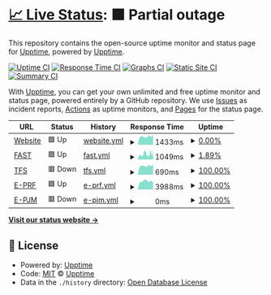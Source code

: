 # [📈 Live Status](https://demo.upptime.js.org): <!--live status--> **🟧 Partial outage**

This repository contains the open-source uptime monitor and status page for [Upptime](https://upptime.js.org), powered by [Upptime](https://github.com/upptime/upptime).

[![Uptime CI](https://github.com/the91end/adins-status/workflows/Uptime%20CI/badge.svg)](https://github.com/the91end/adins-status/actions?query=workflow%3A%22Uptime+CI%22)
[![Response Time CI](https://github.com/the91end/adins-status/workflows/Response%20Time%20CI/badge.svg)](https://github.com/the91end/adins-status/actions?query=workflow%3A%22Response+Time+CI%22)
[![Graphs CI](https://github.com/the91end/adins-status/workflows/Graphs%20CI/badge.svg)](https://github.com/the91end/adins-status/actions?query=workflow%3A%22Graphs+CI%22)
[![Static Site CI](https://github.com/the91end/adins-status/workflows/Static%20Site%20CI/badge.svg)](https://github.com/the91end/adins-status/actions?query=workflow%3A%22Static+Site+CI%22)
[![Summary CI](https://github.com/the91end/adins-status/workflows/Summary%20CI/badge.svg)](https://github.com/the91end/adins-status/actions?query=workflow%3A%22Summary+CI%22)

With [Upptime](https://upptime.js.org), you can get your own unlimited and free uptime monitor and status page, powered entirely by a GitHub repository. We use [Issues](https://github.com/upptime/upptime/issues) as incident reports, [Actions](https://github.com/the91end/adins-status/actions) as uptime monitors, and [Pages](https://demo.upptime.js.org) for the status page.

<!--start: status pages-->
<!-- This summary is generated by Upptime (https://github.com/upptime/upptime) -->
<!-- Do not edit this manually, your changes will be overwritten -->
<!-- prettier-ignore -->
| URL | Status | History | Response Time | Uptime |
| --- | ------ | ------- | ------------- | ------ |
| <img alt="" src="https://icons.duckduckgo.com/ip3/www.ad-ins.com.ico" height="13"> [Website](https://www.ad-ins.com) | 🟩 Up | [website.yml](https://github.com/the91end/adins-status/commits/HEAD/history/website.yml) | <details><summary><img alt="Response time graph" src="./graphs/website/response-time-week.png" height="20"> 1433ms</summary><br><a href="https://the91end.github.io/adins-status/history/website"><img alt="Response time 1446" src="https://img.shields.io/endpoint?url=https%3A%2F%2Fraw.githubusercontent.com%2Fthe91end%2Fadins-status%2FHEAD%2Fapi%2Fwebsite%2Fresponse-time.json"></a><br><a href="https://the91end.github.io/adins-status/history/website"><img alt="24-hour response time 1701" src="https://img.shields.io/endpoint?url=https%3A%2F%2Fraw.githubusercontent.com%2Fthe91end%2Fadins-status%2FHEAD%2Fapi%2Fwebsite%2Fresponse-time-day.json"></a><br><a href="https://the91end.github.io/adins-status/history/website"><img alt="7-day response time 1433" src="https://img.shields.io/endpoint?url=https%3A%2F%2Fraw.githubusercontent.com%2Fthe91end%2Fadins-status%2FHEAD%2Fapi%2Fwebsite%2Fresponse-time-week.json"></a><br><a href="https://the91end.github.io/adins-status/history/website"><img alt="30-day response time 1445" src="https://img.shields.io/endpoint?url=https%3A%2F%2Fraw.githubusercontent.com%2Fthe91end%2Fadins-status%2FHEAD%2Fapi%2Fwebsite%2Fresponse-time-month.json"></a><br><a href="https://the91end.github.io/adins-status/history/website"><img alt="1-year response time 1446" src="https://img.shields.io/endpoint?url=https%3A%2F%2Fraw.githubusercontent.com%2Fthe91end%2Fadins-status%2FHEAD%2Fapi%2Fwebsite%2Fresponse-time-year.json"></a></details> | <details><summary><a href="https://the91end.github.io/adins-status/history/website">0.00%</a></summary><a href="https://the91end.github.io/adins-status/history/website"><img alt="All-time uptime 28.40%" src="https://img.shields.io/endpoint?url=https%3A%2F%2Fraw.githubusercontent.com%2Fthe91end%2Fadins-status%2FHEAD%2Fapi%2Fwebsite%2Fuptime.json"></a><br><a href="https://the91end.github.io/adins-status/history/website"><img alt="24-hour uptime 0.00%" src="https://img.shields.io/endpoint?url=https%3A%2F%2Fraw.githubusercontent.com%2Fthe91end%2Fadins-status%2FHEAD%2Fapi%2Fwebsite%2Fuptime-day.json"></a><br><a href="https://the91end.github.io/adins-status/history/website"><img alt="7-day uptime 0.00%" src="https://img.shields.io/endpoint?url=https%3A%2F%2Fraw.githubusercontent.com%2Fthe91end%2Fadins-status%2FHEAD%2Fapi%2Fwebsite%2Fuptime-week.json"></a><br><a href="https://the91end.github.io/adins-status/history/website"><img alt="30-day uptime 1.29%" src="https://img.shields.io/endpoint?url=https%3A%2F%2Fraw.githubusercontent.com%2Fthe91end%2Fadins-status%2FHEAD%2Fapi%2Fwebsite%2Fuptime-month.json"></a><br><a href="https://the91end.github.io/adins-status/history/website"><img alt="1-year uptime 28.40%" src="https://img.shields.io/endpoint?url=https%3A%2F%2Fraw.githubusercontent.com%2Fthe91end%2Fadins-status%2FHEAD%2Fapi%2Fwebsite%2Fuptime-year.json"></a></details>
| <img alt="" src="https://icons.duckduckgo.com/ip3/livefaster.ad-ins.com.ico" height="13"> [FAST](https://livefaster.ad-ins.com) | 🟩 Up | [fast.yml](https://github.com/the91end/adins-status/commits/HEAD/history/fast.yml) | <details><summary><img alt="Response time graph" src="./graphs/fast/response-time-week.png" height="20"> 1049ms</summary><br><a href="https://the91end.github.io/adins-status/history/fast"><img alt="Response time 1024" src="https://img.shields.io/endpoint?url=https%3A%2F%2Fraw.githubusercontent.com%2Fthe91end%2Fadins-status%2FHEAD%2Fapi%2Ffast%2Fresponse-time.json"></a><br><a href="https://the91end.github.io/adins-status/history/fast"><img alt="24-hour response time 1735" src="https://img.shields.io/endpoint?url=https%3A%2F%2Fraw.githubusercontent.com%2Fthe91end%2Fadins-status%2FHEAD%2Fapi%2Ffast%2Fresponse-time-day.json"></a><br><a href="https://the91end.github.io/adins-status/history/fast"><img alt="7-day response time 1049" src="https://img.shields.io/endpoint?url=https%3A%2F%2Fraw.githubusercontent.com%2Fthe91end%2Fadins-status%2FHEAD%2Fapi%2Ffast%2Fresponse-time-week.json"></a><br><a href="https://the91end.github.io/adins-status/history/fast"><img alt="30-day response time 1002" src="https://img.shields.io/endpoint?url=https%3A%2F%2Fraw.githubusercontent.com%2Fthe91end%2Fadins-status%2FHEAD%2Fapi%2Ffast%2Fresponse-time-month.json"></a><br><a href="https://the91end.github.io/adins-status/history/fast"><img alt="1-year response time 1024" src="https://img.shields.io/endpoint?url=https%3A%2F%2Fraw.githubusercontent.com%2Fthe91end%2Fadins-status%2FHEAD%2Fapi%2Ffast%2Fresponse-time-year.json"></a></details> | <details><summary><a href="https://the91end.github.io/adins-status/history/fast">1.89%</a></summary><a href="https://the91end.github.io/adins-status/history/fast"><img alt="All-time uptime 83.62%" src="https://img.shields.io/endpoint?url=https%3A%2F%2Fraw.githubusercontent.com%2Fthe91end%2Fadins-status%2FHEAD%2Fapi%2Ffast%2Fuptime.json"></a><br><a href="https://the91end.github.io/adins-status/history/fast"><img alt="24-hour uptime 0.00%" src="https://img.shields.io/endpoint?url=https%3A%2F%2Fraw.githubusercontent.com%2Fthe91end%2Fadins-status%2FHEAD%2Fapi%2Ffast%2Fuptime-day.json"></a><br><a href="https://the91end.github.io/adins-status/history/fast"><img alt="7-day uptime 1.89%" src="https://img.shields.io/endpoint?url=https%3A%2F%2Fraw.githubusercontent.com%2Fthe91end%2Fadins-status%2FHEAD%2Fapi%2Ffast%2Fuptime-week.json"></a><br><a href="https://the91end.github.io/adins-status/history/fast"><img alt="30-day uptime 77.42%" src="https://img.shields.io/endpoint?url=https%3A%2F%2Fraw.githubusercontent.com%2Fthe91end%2Fadins-status%2FHEAD%2Fapi%2Ffast%2Fuptime-month.json"></a><br><a href="https://the91end.github.io/adins-status/history/fast"><img alt="1-year uptime 83.62%" src="https://img.shields.io/endpoint?url=https%3A%2F%2Fraw.githubusercontent.com%2Fthe91end%2Fadins-status%2FHEAD%2Fapi%2Ffast%2Fuptime-year.json"></a></details>
| <img alt="" src="https://icons.duckduckgo.com/ip3/tfs.ad-ins.com.ico" height="13"> [TFS](https://tfs.ad-ins.com/tfs) | 🟥 Down | [tfs.yml](https://github.com/the91end/adins-status/commits/HEAD/history/tfs.yml) | <details><summary><img alt="Response time graph" src="./graphs/tfs/response-time-week.png" height="20"> 690ms</summary><br><a href="https://the91end.github.io/adins-status/history/tfs"><img alt="Response time 787" src="https://img.shields.io/endpoint?url=https%3A%2F%2Fraw.githubusercontent.com%2Fthe91end%2Fadins-status%2FHEAD%2Fapi%2Ftfs%2Fresponse-time.json"></a><br><a href="https://the91end.github.io/adins-status/history/tfs"><img alt="24-hour response time 777" src="https://img.shields.io/endpoint?url=https%3A%2F%2Fraw.githubusercontent.com%2Fthe91end%2Fadins-status%2FHEAD%2Fapi%2Ftfs%2Fresponse-time-day.json"></a><br><a href="https://the91end.github.io/adins-status/history/tfs"><img alt="7-day response time 690" src="https://img.shields.io/endpoint?url=https%3A%2F%2Fraw.githubusercontent.com%2Fthe91end%2Fadins-status%2FHEAD%2Fapi%2Ftfs%2Fresponse-time-week.json"></a><br><a href="https://the91end.github.io/adins-status/history/tfs"><img alt="30-day response time 835" src="https://img.shields.io/endpoint?url=https%3A%2F%2Fraw.githubusercontent.com%2Fthe91end%2Fadins-status%2FHEAD%2Fapi%2Ftfs%2Fresponse-time-month.json"></a><br><a href="https://the91end.github.io/adins-status/history/tfs"><img alt="1-year response time 787" src="https://img.shields.io/endpoint?url=https%3A%2F%2Fraw.githubusercontent.com%2Fthe91end%2Fadins-status%2FHEAD%2Fapi%2Ftfs%2Fresponse-time-year.json"></a></details> | <details><summary><a href="https://the91end.github.io/adins-status/history/tfs">100.00%</a></summary><a href="https://the91end.github.io/adins-status/history/tfs"><img alt="All-time uptime 100.00%" src="https://img.shields.io/endpoint?url=https%3A%2F%2Fraw.githubusercontent.com%2Fthe91end%2Fadins-status%2FHEAD%2Fapi%2Ftfs%2Fuptime.json"></a><br><a href="https://the91end.github.io/adins-status/history/tfs"><img alt="24-hour uptime 100.00%" src="https://img.shields.io/endpoint?url=https%3A%2F%2Fraw.githubusercontent.com%2Fthe91end%2Fadins-status%2FHEAD%2Fapi%2Ftfs%2Fuptime-day.json"></a><br><a href="https://the91end.github.io/adins-status/history/tfs"><img alt="7-day uptime 100.00%" src="https://img.shields.io/endpoint?url=https%3A%2F%2Fraw.githubusercontent.com%2Fthe91end%2Fadins-status%2FHEAD%2Fapi%2Ftfs%2Fuptime-week.json"></a><br><a href="https://the91end.github.io/adins-status/history/tfs"><img alt="30-day uptime 100.00%" src="https://img.shields.io/endpoint?url=https%3A%2F%2Fraw.githubusercontent.com%2Fthe91end%2Fadins-status%2FHEAD%2Fapi%2Ftfs%2Fuptime-month.json"></a><br><a href="https://the91end.github.io/adins-status/history/tfs"><img alt="1-year uptime 100.00%" src="https://img.shields.io/endpoint?url=https%3A%2F%2Fraw.githubusercontent.com%2Fthe91end%2Fadins-status%2FHEAD%2Fapi%2Ftfs%2Fuptime-year.json"></a></details>
| <img alt="" src="https://icons.duckduckgo.com/ip3/eprf.ad-ins.com.ico" height="13"> [E-PRF](https://eprf.ad-ins.com) | 🟩 Up | [e-prf.yml](https://github.com/the91end/adins-status/commits/HEAD/history/e-prf.yml) | <details><summary><img alt="Response time graph" src="./graphs/e-prf/response-time-week.png" height="20"> 3988ms</summary><br><a href="https://the91end.github.io/adins-status/history/e-prf"><img alt="Response time 3665" src="https://img.shields.io/endpoint?url=https%3A%2F%2Fraw.githubusercontent.com%2Fthe91end%2Fadins-status%2FHEAD%2Fapi%2Fe-prf%2Fresponse-time.json"></a><br><a href="https://the91end.github.io/adins-status/history/e-prf"><img alt="24-hour response time 3512" src="https://img.shields.io/endpoint?url=https%3A%2F%2Fraw.githubusercontent.com%2Fthe91end%2Fadins-status%2FHEAD%2Fapi%2Fe-prf%2Fresponse-time-day.json"></a><br><a href="https://the91end.github.io/adins-status/history/e-prf"><img alt="7-day response time 3988" src="https://img.shields.io/endpoint?url=https%3A%2F%2Fraw.githubusercontent.com%2Fthe91end%2Fadins-status%2FHEAD%2Fapi%2Fe-prf%2Fresponse-time-week.json"></a><br><a href="https://the91end.github.io/adins-status/history/e-prf"><img alt="30-day response time 3658" src="https://img.shields.io/endpoint?url=https%3A%2F%2Fraw.githubusercontent.com%2Fthe91end%2Fadins-status%2FHEAD%2Fapi%2Fe-prf%2Fresponse-time-month.json"></a><br><a href="https://the91end.github.io/adins-status/history/e-prf"><img alt="1-year response time 3665" src="https://img.shields.io/endpoint?url=https%3A%2F%2Fraw.githubusercontent.com%2Fthe91end%2Fadins-status%2FHEAD%2Fapi%2Fe-prf%2Fresponse-time-year.json"></a></details> | <details><summary><a href="https://the91end.github.io/adins-status/history/e-prf">100.00%</a></summary><a href="https://the91end.github.io/adins-status/history/e-prf"><img alt="All-time uptime 100.00%" src="https://img.shields.io/endpoint?url=https%3A%2F%2Fraw.githubusercontent.com%2Fthe91end%2Fadins-status%2FHEAD%2Fapi%2Fe-prf%2Fuptime.json"></a><br><a href="https://the91end.github.io/adins-status/history/e-prf"><img alt="24-hour uptime 100.00%" src="https://img.shields.io/endpoint?url=https%3A%2F%2Fraw.githubusercontent.com%2Fthe91end%2Fadins-status%2FHEAD%2Fapi%2Fe-prf%2Fuptime-day.json"></a><br><a href="https://the91end.github.io/adins-status/history/e-prf"><img alt="7-day uptime 100.00%" src="https://img.shields.io/endpoint?url=https%3A%2F%2Fraw.githubusercontent.com%2Fthe91end%2Fadins-status%2FHEAD%2Fapi%2Fe-prf%2Fuptime-week.json"></a><br><a href="https://the91end.github.io/adins-status/history/e-prf"><img alt="30-day uptime 100.00%" src="https://img.shields.io/endpoint?url=https%3A%2F%2Fraw.githubusercontent.com%2Fthe91end%2Fadins-status%2FHEAD%2Fapi%2Fe-prf%2Fuptime-month.json"></a><br><a href="https://the91end.github.io/adins-status/history/e-prf"><img alt="1-year uptime 100.00%" src="https://img.shields.io/endpoint?url=https%3A%2F%2Fraw.githubusercontent.com%2Fthe91end%2Fadins-status%2FHEAD%2Fapi%2Fe-prf%2Fuptime-year.json"></a></details>
| <img alt="" src="https://icons.duckduckgo.com/ip3/epjm.ad-ins.com.ico" height="13"> [E-PJM](https://epjm.ad-ins.com) | 🟥 Down | [e-pjm.yml](https://github.com/the91end/adins-status/commits/HEAD/history/e-pjm.yml) | <details><summary><img alt="Response time graph" src="./graphs/e-pjm/response-time-week.png" height="20"> 0ms</summary><br><a href="https://the91end.github.io/adins-status/history/e-pjm"><img alt="Response time 0" src="https://img.shields.io/endpoint?url=https%3A%2F%2Fraw.githubusercontent.com%2Fthe91end%2Fadins-status%2FHEAD%2Fapi%2Fe-pjm%2Fresponse-time.json"></a><br><a href="https://the91end.github.io/adins-status/history/e-pjm"><img alt="24-hour response time 0" src="https://img.shields.io/endpoint?url=https%3A%2F%2Fraw.githubusercontent.com%2Fthe91end%2Fadins-status%2FHEAD%2Fapi%2Fe-pjm%2Fresponse-time-day.json"></a><br><a href="https://the91end.github.io/adins-status/history/e-pjm"><img alt="7-day response time 0" src="https://img.shields.io/endpoint?url=https%3A%2F%2Fraw.githubusercontent.com%2Fthe91end%2Fadins-status%2FHEAD%2Fapi%2Fe-pjm%2Fresponse-time-week.json"></a><br><a href="https://the91end.github.io/adins-status/history/e-pjm"><img alt="30-day response time 0" src="https://img.shields.io/endpoint?url=https%3A%2F%2Fraw.githubusercontent.com%2Fthe91end%2Fadins-status%2FHEAD%2Fapi%2Fe-pjm%2Fresponse-time-month.json"></a><br><a href="https://the91end.github.io/adins-status/history/e-pjm"><img alt="1-year response time 0" src="https://img.shields.io/endpoint?url=https%3A%2F%2Fraw.githubusercontent.com%2Fthe91end%2Fadins-status%2FHEAD%2Fapi%2Fe-pjm%2Fresponse-time-year.json"></a></details> | <details><summary><a href="https://the91end.github.io/adins-status/history/e-pjm">100.00%</a></summary><a href="https://the91end.github.io/adins-status/history/e-pjm"><img alt="All-time uptime 100.00%" src="https://img.shields.io/endpoint?url=https%3A%2F%2Fraw.githubusercontent.com%2Fthe91end%2Fadins-status%2FHEAD%2Fapi%2Fe-pjm%2Fuptime.json"></a><br><a href="https://the91end.github.io/adins-status/history/e-pjm"><img alt="24-hour uptime 100.00%" src="https://img.shields.io/endpoint?url=https%3A%2F%2Fraw.githubusercontent.com%2Fthe91end%2Fadins-status%2FHEAD%2Fapi%2Fe-pjm%2Fuptime-day.json"></a><br><a href="https://the91end.github.io/adins-status/history/e-pjm"><img alt="7-day uptime 100.00%" src="https://img.shields.io/endpoint?url=https%3A%2F%2Fraw.githubusercontent.com%2Fthe91end%2Fadins-status%2FHEAD%2Fapi%2Fe-pjm%2Fuptime-week.json"></a><br><a href="https://the91end.github.io/adins-status/history/e-pjm"><img alt="30-day uptime 100.00%" src="https://img.shields.io/endpoint?url=https%3A%2F%2Fraw.githubusercontent.com%2Fthe91end%2Fadins-status%2FHEAD%2Fapi%2Fe-pjm%2Fuptime-month.json"></a><br><a href="https://the91end.github.io/adins-status/history/e-pjm"><img alt="1-year uptime 100.00%" src="https://img.shields.io/endpoint?url=https%3A%2F%2Fraw.githubusercontent.com%2Fthe91end%2Fadins-status%2FHEAD%2Fapi%2Fe-pjm%2Fuptime-year.json"></a></details>

<!--end: status pages-->

[**Visit our status website →**](https://demo.upptime.js.org)

## 📄 License

- Powered by: [Upptime](https://github.com/upptime/upptime)
- Code: [MIT](./LICENSE) © [Upptime](https://upptime.js.org)
- Data in the `./history` directory: [Open Database License](https://opendatacommons.org/licenses/odbl/1-0/)

